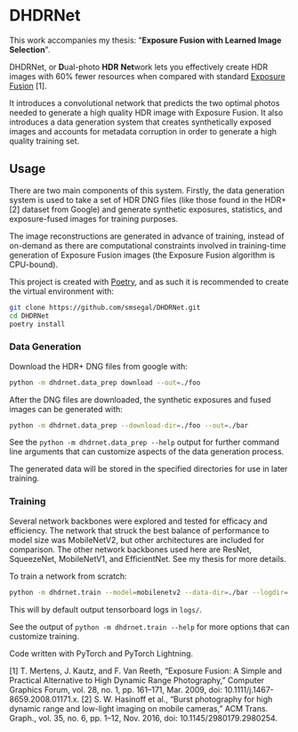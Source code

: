 # DHDRNet

This work accompanies my thesis: "**Exposure Fusion with Learned Image Selection**".

DHDRNet, or **D**ual-photo **HDR** **Net**work lets you effectively create HDR images with 60% fewer resources when compared with standard [Exposure Fusion](https://en.wikipedia.org/wiki/Exposure_fusion) [1].

It introduces a convolutional network that predicts the two optimal photos needed to generate a high quality HDR image with Exposure Fusion. It also introduces a data generation system that creates synthetically exposed images and accounts for metadata corruption in order to generate a high quality training set.

## Usage

There are two main components of this system. Firstly, the data generation system is used to take a set of HDR DNG files (like those found in the HDR+ [2] dataset from Google) and generate synthetic exposures, statistics, and exposure-fused images for training purposes.

The image reconstructions are generated in advance of training, instead of on-demand as there are computational constraints involved in training-time generation of Exposure Fusion images (the Exposure Fusion algorithm is CPU-bound).

This project is created with [Poetry](https://python-poetry.org), and as such it is recommended to create the virtual environment with:

```sh
git clone https://github.com/smsegal/DHDRNet.git
cd DHDRNet
poetry install
```

### Data Generation

Download the HDR+ DNG files from google with:
```sh
python -m dhdrnet.data_prep download --out=./foo
```

After the DNG files are downloaded, the synthetic exposures and fused images can be generated with: 

```sh
python -m dhdrnet.data_prep --download-dir=./foo --out=./bar
```

See the `python -m dhdrnet.data_prep --help` output for further command line arguments that can customize aspects of the data generation process.

The generated data will be stored in the specified directories for use in later training. 

### Training

Several network backbones were explored and tested for efficacy and efficiency. The network that struck the best balance of performance to model size was MobileNetV2, but other architectures are included for comparison. The other network backbones used here are ResNet, SqueezeNet, MobileNetV1, and EfficientNet. See my thesis for more details.

To train a network from scratch:

```sh
python -m dhdrnet.train --model=mobilenetv2 --data-dir=./bar --logdir=./baz
```

This will by default output tensorboard logs in `logs/`. 

See the output of `python -m dhdrnet.train --help` for more options that can customize training.




Code written with PyTorch and PyTorch Lightning.

[1] T. Mertens, J. Kautz, and F. Van Reeth, “Exposure Fusion: A Simple and Practical Alternative to High Dynamic Range Photography,” Computer Graphics Forum, vol. 28, no. 1, pp. 161–171, Mar. 2009, doi: 10.1111/j.1467-8659.2008.01171.x.
[2] S. W. Hasinoff et al., “Burst photography for high dynamic range and low-light imaging on mobile cameras,” ACM Trans. Graph., vol. 35, no. 6, pp. 1–12, Nov. 2016, doi: 10.1145/2980179.2980254.
